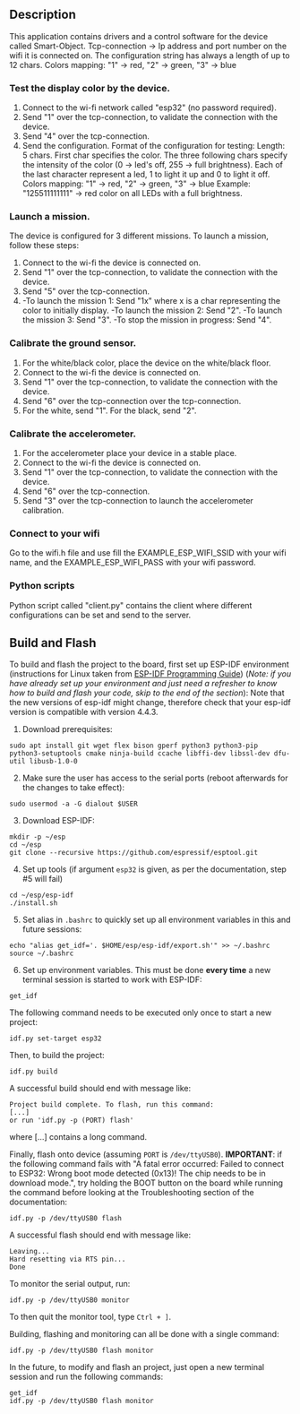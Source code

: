 ## Description
This application contains drivers and a control software for the device called Smart-Object.
Tcp-connection -> Ip address and port number on the wifi it is connected on.
The configuration string has always a length of up to 12 chars.
Colors mapping: "1" -> red, "2" -> green, "3" -> blue


### Test the display color by the device.
1. Connect to the wi-fi network called "esp32" (no password required).
2. Send "1" over the tcp-connection, to validate the connection with the device.
3. Send "4" over the tcp-connection.
4. Send the configuration.
Format of the configuration for testing:
Length: 5 chars. First char specifies the color. 
The three following chars specify the intensity of the color (0 -> led's off, 255 -> full brightness).
Each of the last character represent a led, 1 to light it up and 0 to light it off.
Colors mapping: "1" -> red, "2" -> green, "3" -> blue
Example: "125511111111" -> red color on all LEDs with a full brightness.


### Launch a mission.
The device is configured for 3 different missions. 
To launch a mission, follow these steps:
1. Connect to the wi-fi the device is connected on.
2. Send "1" over the tcp-connection, to validate the connection with the device.
3. Send "5" over the tcp-connection.
4. -To launch the mission 1: Send "1x" where x is a char representing the color to initially display.
   -To launch the mission 2: Send "2".
   -To launch the mission 3: Send "3".
   -To stop the mission in progress: Send "4".


### Calibrate the ground sensor.
1. For the white/black color, place the device on the white/black floor.
2. Connect to the wi-fi the device is connected on.
3. Send "1" over the tcp-connection, to validate the connection with the device.
4. Send "6" over the tcp-connection over the tcp-connection.
5. For the white, send "1". For the black, send "2".


### Calibrate the accelerometer.
1. For the accelerometer place your device in a stable place.
2. Connect to the wi-fi the device is connected on.
3. Send "1" over the tcp-connection, to validate the connection with the device.
4. Send "6" over the tcp-connection.
5. Send "3" over the tcp-connection to launch the accelerometer calibration.

### Connect to your wifi
Go to the wifi.h file and use fill the EXAMPLE_ESP_WIFI_SSID  with your wifi name,
and the EXAMPLE_ESP_WIFI_PASS with your wifi password.

### Python scripts
Python script called "client.py" contains the client where different configurations can be set
and send to the server.


## Build and Flash
To build and flash the project to the board, first set up ESP-IDF environment (instructions for Linux taken from [ESP-IDF Programming Guide](https://docs.espressif.com/projects/esp-idf/en/latest/esp32/get-started/index.html)) (_Note: if you have already set up your environment and just need a refresher to know how to build and flash your code, skip to the end of the section_):
Note that the new versions of esp-idf might change, therefore check that your esp-idf version is compatible with version 4.4.3.

1. Download prerequisites:
```
sudo apt install git wget flex bison gperf python3 python3-pip python3-setuptools cmake ninja-build ccache libffi-dev libssl-dev dfu-util libusb-1.0-0
```

2. Make sure the user has access to the serial ports (reboot afterwards for the changes to take effect):
```
sudo usermod -a -G dialout $USER
```

3. Download ESP-IDF:
```
mkdir -p ~/esp
cd ~/esp
git clone --recursive https://github.com/espressif/esptool.git
```

4. Set up tools (if argument `esp32` is given, as per the documentation, step #5 will fail)
```
cd ~/esp/esp-idf
./install.sh
```

5. Set alias in `.bashrc` to quickly set up all environment variables in this and future sessions:
```
echo "alias get_idf='. $HOME/esp/esp-idf/export.sh'" >> ~/.bashrc
source ~/.bashrc
```

6. Set up environment variables. This must be done **every time** a new terminal session is started to work with ESP-IDF:
```
get_idf
```

The following command needs to be executed only once to start a new project:
```
idf.py set-target esp32
```

Then, to build the project:
```
idf.py build
```
A successful build should end with message like:
```
Project build complete. To flash, run this command:
[...]
or run 'idf.py -p (PORT) flash'
```
where [...] contains a long command.

Finally, flash onto device (assuming `PORT` is `/dev/ttyUSB0`). **IMPORTANT**: if the following command fails with "A fatal error occurred: Failed to connect to ESP32: Wrong boot mode detected (0x13)! The chip needs to be in download mode.", try holding the BOOT button on the board while running the command before looking at the Troubleshooting section of the documentation:
```
idf.py -p /dev/ttyUSB0 flash
```
A successful flash should end with message like:
```
Leaving...
Hard resetting via RTS pin...
Done
```

To monitor the serial output, run:
```
idf.py -p /dev/ttyUSB0 monitor
```
To then quit the monitor tool, type `Ctrl + ]`.

Building, flashing and monitoring can all be done with a single command:
```
idf.py -p /dev/ttyUSB0 flash monitor
```

In the future, to modify and flash an project, just open a new terminal session and run the following commands:
```
get_idf
idf.py -p /dev/ttyUSB0 flash monitor
```
